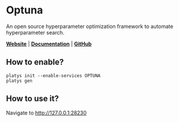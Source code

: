 # Optuna

An open source hyperparameter optimization framework to automate hyperparameter search.

**[Website](https://optuna.org/)** | **[Documentation](https://optuna.org/)** | **[GitHub](https://github.com/optuna/optuna)**

## How to enable?

```
platys init --enable-services OPTUNA
platys gen
```

## How to use it?

Navigate to <http://127.0.0.1:28230>